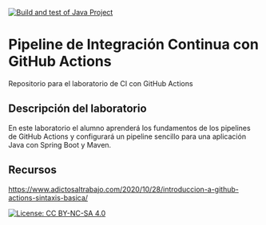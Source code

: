 [![Build and test of Java Project](https://github.com/ETSISI-EMS/ems2023_lab_1_3_ci_github_actions-AdrianMoratallaEstevez/actions/workflows/main.yml/badge.svg)](https://github.com/ETSISI-EMS/ems2023_lab_1_3_ci_github_actions-AdrianMoratallaEstevez/actions/workflows/main.yml)

# Pipeline de Integración Continua con GitHub Actions

Repositorio para el laboratorio de CI con GitHub Actions

## Descripción del laboratorio

En este laboratorio el alumno aprenderá los fundamentos de los pipelines de GitHub Actions y configurará un pipeline
sencillo para una aplicación Java con Spring Boot y Maven. 

## Recursos
https://www.adictosaltrabajo.com/2020/10/28/introduccion-a-github-actions-sintaxis-basica/

[![License: CC BY-NC-SA 4.0](https://img.shields.io/badge/License-CC_BY--NC--SA_4.0-lightgrey.svg)](https://creativecommons.org/licenses/by-nc-sa/4.0/)
